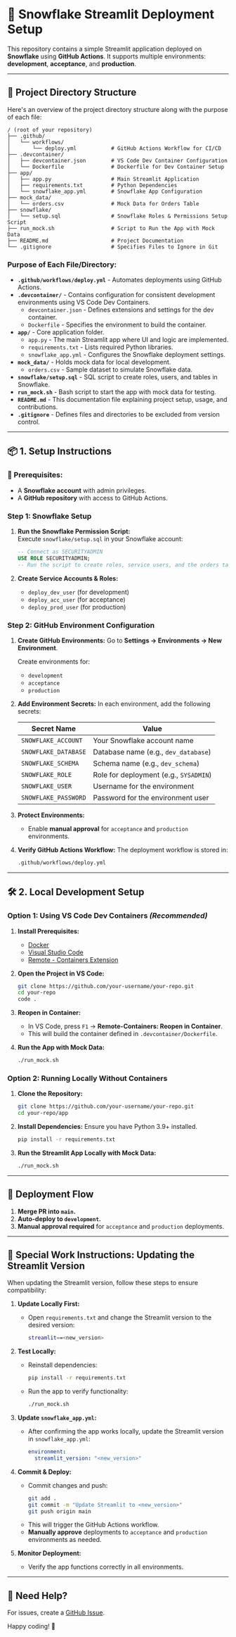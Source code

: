 # 🚀 Snowflake Streamlit Deployment Setup

This repository contains a simple Streamlit application deployed on **Snowflake** using **GitHub Actions**. It supports multiple environments: **development**, **acceptance**, and **production**.

---

## 📁 Project Directory Structure

Here's an overview of the project directory structure along with the purpose of each file:

```
/ (root of your repository)
├── .github/
│   └── workflows/
│       └── deploy.yml           # GitHub Actions Workflow for CI/CD
├── .devcontainer/
│   ├── devcontainer.json        # VS Code Dev Container Configuration
│   └── Dockerfile               # Dockerfile for Dev Container Setup
├── app/
│   ├── app.py                   # Main Streamlit Application
│   ├── requirements.txt         # Python Dependencies
│   └── snowflake_app.yml        # Snowflake App Configuration
├── mock_data/
│   └── orders.csv               # Mock Data for Orders Table
├── snowflake/
│   └── setup.sql                # Snowflake Roles & Permissions Setup Script
├── run_mock.sh                  # Script to Run the App with Mock Data
├── README.md                    # Project Documentation
└── .gitignore                   # Specifies Files to Ignore in Git
```

### **Purpose of Each File/Directory:**

- **`.github/workflows/deploy.yml`** - Automates deployments using GitHub Actions.
- **`.devcontainer/`** - Contains configuration for consistent development environments using VS Code Dev Containers.
  - `devcontainer.json` - Defines extensions and settings for the dev container.
  - `Dockerfile` - Specifies the environment to build the container.
- **`app/`** - Core application folder.
  - `app.py` - The main Streamlit app where UI and logic are implemented.
  - `requirements.txt` - Lists required Python libraries.
  - `snowflake_app.yml` - Configures the Snowflake deployment settings.
- **`mock_data/`** - Holds mock data for local development.
  - `orders.csv` - Sample dataset to simulate Snowflake data.
- **`snowflake/setup.sql`** - SQL script to create roles, users, and tables in Snowflake.
- **`run_mock.sh`** - Bash script to start the app with mock data for testing.
- **`README.md`** - This documentation file explaining project setup, usage, and contributions.
- **`.gitignore`** - Defines files and directories to be excluded from version control.

---

## 📦 1. Setup Instructions

### **🔐 Prerequisites:**
- A **Snowflake account** with admin privileges.
- A **GitHub repository** with access to GitHub Actions.

### **Step 1: Snowflake Setup**
1. **Run the Snowflake Permission Script:**  
   Execute `snowflake/setup.sql` in your Snowflake account:
   ```sql
   -- Connect as SECURITYADMIN
   USE ROLE SECURITYADMIN;
   -- Run the script to create roles, service users, and the orders table
   ```

2. **Create Service Accounts & Roles:**
   - `deploy_dev_user` (for development)
   - `deploy_acc_user` (for acceptance)
   - `deploy_prod_user` (for production)

### **Step 2: GitHub Environment Configuration**
1. **Create GitHub Environments:**
   Go to **Settings → Environments → New Environment**.

   Create environments for:
   - `development`
   - `acceptance`
   - `production`

2. **Add Environment Secrets:**
   In each environment, add the following secrets:

   | Secret Name                   | Value                                  |
   |-------------------------------|----------------------------------------|
   | `SNOWFLAKE_ACCOUNT`           | Your Snowflake account name            |
   | `SNOWFLAKE_DATABASE`          | Database name (e.g., `dev_database`)   |
   | `SNOWFLAKE_SCHEMA`            | Schema name (e.g., `dev_schema`)       |
   | `SNOWFLAKE_ROLE`              | Role for deployment (e.g., `SYSADMIN`) |
   | `SNOWFLAKE_USER`              | Username for the environment           |
   | `SNOWFLAKE_PASSWORD`          | Password for the environment user      |

3. **Protect Environments:**
   - Enable **manual approval** for `acceptance` and `production` environments.

4. **Verify GitHub Actions Workflow:**
   The deployment workflow is stored in:
   ```bash
   .github/workflows/deploy.yml
   ```

---

## 🛠️ 2. Local Development Setup

### **Option 1: Using VS Code Dev Containers** *(Recommended)*

1. **Install Prerequisites:**
   - [Docker](https://www.docker.com/products/docker-desktop)
   - [Visual Studio Code](https://code.visualstudio.com/)
   - [Remote - Containers Extension](https://marketplace.visualstudio.com/items?itemName=ms-vscode-remote.remote-containers)

2. **Open the Project in VS Code:**
   ```bash
   git clone https://github.com/your-username/your-repo.git
   cd your-repo
   code .
   ```

3. **Reopen in Container:**
   - In VS Code, press `F1` → **Remote-Containers: Reopen in Container**.
   - This will build the container defined in `.devcontainer/Dockerfile`.

4. **Run the App with Mock Data:**
   ```bash
   ./run_mock.sh
   ```

### **Option 2: Running Locally Without Containers**

1. **Clone the Repository:**
   ```bash
   git clone https://github.com/your-username/your-repo.git
   cd your-repo/app
   ```

2. **Install Dependencies:**
   Ensure you have Python 3.9+ installed.
   ```bash
   pip install -r requirements.txt
   ```

3. **Run the Streamlit App Locally with Mock Data:**
   ```bash
   ./run_mock.sh
   ```

---

## 🚀 Deployment Flow

1. **Merge PR into `main`.**
2. **Auto-deploy to `development`.**
3. **Manual approval required** for `acceptance` and `production` deployments.

---

## 🔄 Special Work Instructions: Updating the Streamlit Version

When updating the Streamlit version, follow these steps to ensure compatibility:

1. **Update Locally First:**
   - Open `requirements.txt` and change the Streamlit version to the desired version:
     ```bash
     streamlit==<new_version>
     ```

2. **Test Locally:**
   - Reinstall dependencies:
     ```bash
     pip install -r requirements.txt
     ```
   - Run the app to verify functionality:
     ```bash
     ./run_mock.sh
     ```

3. **Update `snowflake_app.yml`:**
   - After confirming the app works locally, update the Streamlit version in `snowflake_app.yml`:
     ```yaml
     environment:
       streamlit_version: "<new_version>"
     ```

4. **Commit & Deploy:**
   - Commit changes and push:
     ```bash
     git add .
     git commit -m "Update Streamlit to <new_version>"
     git push origin main
     ```
   - This will trigger the GitHub Actions workflow.
   - **Manually approve** deployments to `acceptance` and `production` environments as needed.

5. **Monitor Deployment:**
   - Verify the app functions correctly in all environments.

---

## 💬 Need Help?
For issues, create a [GitHub Issue](https://github.com/your-username/your-repo/issues).

Happy coding! 🚀
